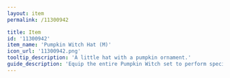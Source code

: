 ```yaml
---
layout: item
permalink: /11300942

title: Item
id: '11300942'
item_name: 'Pumpkin Witch Hat (M)'
icon_url: '11300942.png'
tooltip_description: 'A little hat with a pumpkin ornament.'
guide_description: 'Equip the entire Pumpkin Witch set to perform special animations.'
---
```

